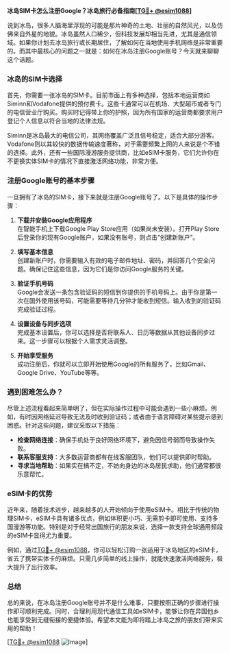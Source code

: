 **冰岛SIM卡怎么注册Google？冰岛旅行必备指南[[TG💪+ @esim1088](https://t.me/s/esim1088)]**

说到冰岛，很多人脑海里浮现的可能是那片神奇的土地、壮丽的自然风光，以及仿佛来自外星的地貌。冰岛虽然人口稀少，但科技发展却相当先进，尤其是通信领域。如果你计划去冰岛旅行或长期居住，了解如何在当地使用手机网络是非常重要的。而其中最核心的问题之一就是：如何在冰岛注册Google账号？今天就来聊聊这个话题。

### 冰岛的SIM卡选择

首先，你需要一张冰岛的SIM卡。目前市面上有多种选择，包括本地运营商如Siminn和Vodafone提供的预付费卡。这些卡通常可以在机场、大型超市或者专门的电信营业厅购买。购买时记得带上你的护照，因为所有国家的运营商都要求用户登记个人信息以符合当地的法律法规。

Siminn是冰岛最大的电信公司，其网络覆盖广泛且信号稳定，适合大部分游客。Vodafone则以其较快的数据传输速度著称，对于需要频繁上网的人来说是个不错的选择。此外，还有一些国际漫游服务提供商，比如eSIM卡服务，它们允许你在不更换实体SIM卡的情况下直接激活网络功能，非常方便。

### 注册Google账号的基本步骤

一旦拥有了冰岛的SIM卡，接下来就是注册Google账号了。以下是具体的操作步骤：

1. **下载并安装Google应用程序**  
   在智能手机上下载Google Play Store应用（如果尚未安装）。打开Play Store后登录你的现有Google账户，如果没有账号，则点击“创建新账户”。

2. **填写基本信息**  
   创建新账户时，你需要输入有效的电子邮件地址、密码，并回答几个安全问题。确保记住这些信息，因为它们是你访问Google服务的关键。

3. **验证手机号码**  
   Google会发送一条包含验证码的短信到你提供的手机号码上。由于你是第一次在国外使用该号码，可能需要等待几分钟才能收到短信。输入收到的验证码完成验证过程。

4. **设置设备与同步选项**  
   完成基本设置后，你可以选择是否将联系人、日历等数据从其他设备同步过来。这一步骤可以根据个人需求灵活调整。

5. **开始享受服务**  
   成功注册后，你就可以立即开始使用Google的所有服务了，比如Gmail、Google Drive、YouTube等等。

### 遇到困难怎么办？

尽管上述流程看起来简单明了，但在实际操作过程中可能会遇到一些小麻烦。例如，有时因网络延迟导致无法及时收到验证码；或者由于语言障碍对某些提示感到困惑。针对这些问题，建议采取以下措施：

- **检查网络连接**：确保手机处于良好网络环境下，避免因信号弱而导致操作失败。
- **联系客服支持**：大多数运营商都有在线客服团队，他们可以提供即时帮助。
- **寻求当地帮助**：如果实在搞不定，不妨向身边的冰岛居民求助，他们通常都很乐意帮忙。

### eSIM卡的优势

近年来，随着技术进步，越来越多的人开始倾向于使用eSIM卡。相比于传统的物理SIM卡，eSIM卡具有诸多优点，例如体积更小巧、无需剪卡即可使用、支持多国漫游等功能。特别是对于经常出国旅行的朋友来说，选择一款支持全球通用频段的eSIM卡显得尤为重要。

例如，通过[TG💪+ @esim1088](https://t.me/s/esim1088)，你可以轻松订购一张适用于冰岛地区的eSIM卡，省去了携带实体卡的麻烦。只需几步简单的线上操作，就能快速激活网络服务，极大提升了出行效率。

### 总结

总的来说，在冰岛注册Google账号并不是什么难事，只要按照正确的步骤进行操作即可顺利完成。同时，合理利用现代通信工具如eSIM卡，能够让你在异国他乡也能享受到无缝衔接的便捷体验。希望本文能为即将踏上冰岛之旅的朋友们带来实用的帮助！

[[TG💪+ @esim1088](https://t.me/s/esim1088) ![Image](https://i.postimg.cc/4NQfJmqS/Snipaste-2025-05-13-00-14-12.png)]
